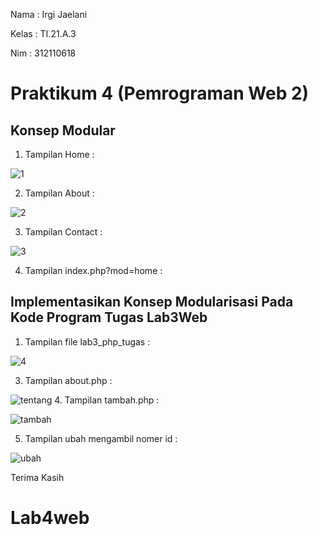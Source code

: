 Nama : Irgi Jaelani

Kelas : TI.21.A.3

Nim : 312110618

<h1> Praktikum 4 (Pemrograman Web 2) </h1>

<h2> Konsep Modular </h2>

1. Tampilan Home :

![1](https://user-images.githubusercontent.com/116077048/229537862-1494a35e-98bd-455e-8ae0-38ac51f7958e.png)

2. Tampilan About :

![2](https://user-images.githubusercontent.com/116077048/229538510-c6fe0558-6f17-49f1-aa93-ac3659b215a4.png)

3. Tampilan Contact :

![3](https://user-images.githubusercontent.com/116077048/229539389-297b20f9-06e4-4d0a-9991-b50c18e2b0dd.png)

4. Tampilan index.php?mod=home :

<h2> Implementasikan Konsep Modularisasi Pada Kode Program Tugas Lab3Web </h2>


1. Tampilan file lab3_php_tugas :

![4](https://user-images.githubusercontent.com/116077048/229539801-e94ea3e7-321e-4835-a3cc-ddada5e9202a.png)


3. Tampilan about.php :

![tentang](5.png)
4. Tampilan tambah.php :

![tambah](6.png)

5. Tampilan ubah mengambil nomer id :

![ubah](7.png)

Terima Kasih
# Lab4web
